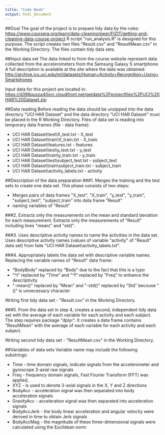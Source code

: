 ```yaml
---
title: "Code Book"
output: html_document
---
```


##Goal
The goal of the project is to prepare tidy data by the rules: 
https://www.coursera.org/learn/data-cleaning/peer/FIZtT/getting-and-cleaning-data-course-project
R script "run_analysis.R" is designed for this purpose. 
The script creates two files "Result.csv" and "ResultMean.csv" in the Working Directory. The files contain tidy data sets.

##Input data set
The data linked to from the course website represent data collected from the accelerometers from the Samsung Galaxy S smartphone. 
A full description is available at the site where the data was obtained:
http://archive.ics.uci.edu/ml/datasets/Human+Activity+Recognition+Using+Smartphones

Input data for this project are located in:
https://d396qusza40orc.cloudfront.net/getdata%2Fprojectfiles%2FUCI%20HAR%20Dataset.zip

##Data reading
Before reading the data should be unzipped into the data directory "UCI HAR Dataset" and the data directory "UCI HAR Dataset" must be placed in the R Working Directory.
Files of data set is reading into temporary data frames (file - data frame):

* UCI HAR Dataset\\test\\X_test.txt - X_test
* UCI HAR Dataset\\train\\X_train.txt - X_train
* UCI HAR Dataset\\features.txt - features
* UCI HAR Dataset\\test\\y_test.txt - y_test
* UCI HAR Dataset\\train\\y_train.txt - y_train
* UCI HAR Dataset\\test\\subject_test.txt - subject_test
* UCI HAR Dataset\\train\\subject_train.txt - subject_train
* UCI HAR Dataset\\activity_labels.txt - activity


##Description of the data preparation 
###1. Merges the training and the test sets to create one data set.
This phase consists of two steps:

* Merges pairs of data frames  "X_test", "X_train", "y_test", "y_train", "subject_test", "subject_train" into data frame "Result"
* naming variables of "Result"

###2. Extracts only the measurements on the mean and standard deviation for each measurement.
Extracts only the measurements of "Result" including lines "mean(" and "std(".

###3. Uses descriptive activity names to name the activities in the data set.
Uses descriptive activity names (values of variable "activity" of "Result" data set) from faile "UCI HAR Dataset\\activity_labels.txt".

###4. Appropriately labels the data set with descriptive variable names.
Replacing the variable names of "Result" data frame:

* "BodyBody" replaced by "Body" due to the fact that this is a typo
* "^t" replaced by "Time" and  "^f" replaced by "Freq"  to enhance the descriptivity
* "-mean()" replaced by "Mean" and "-std()" replaced by "Std" becouse "()" is unnecessary character

Writing first tidy data set - "Result.csv" in the Working Directory.

###5. From the data set in step 4, creates a second, independent tidy data set with the average of each variable for each activity and each subject.
The step requires package "dplyr". 
It creates a data frame contains "ResultMean" with the average of each variable for each activity and each subject.

Writing second tidy data set - "ResultMean.csv" in the Working Directory.

##Variables of data sets
Variable name may include the following substrings:

* Time - time domain signals, indicate signals from the accelerometer and gyroscope 3-axial raw signals 
* Freq - frequency domain signals, Fast Fourier Transform (FFT) was applied, 
* XYZ - is used to denote 3-axial signals in the X, Y and Z directions
* BodyAcc - acceleration signal was then separated into body acceleration signals 
* GravityAcc - acceleration signal was then separated into acceleration signals 
* BodyAccJerk - the body linear acceleration and angular velocity were derived in time to obtain Jerk signals 
* BodyAccMag - the magnitude of these three-dimensional signals were calculated using the Euclidean norm







